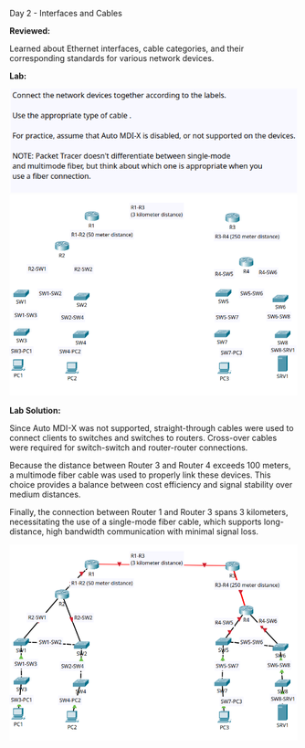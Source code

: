 Day 2 - Interfaces and Cables

**Reviewed:**

Learned about Ethernet interfaces, cable categories, and their corresponding standards for various network devices.

**Lab:**

<img src='images/lab.png'>

<img src='images/default.png'>


**Lab Solution:**

Since Auto MDI-X was not supported, straight-through cables were used to connect clients to switches and switches to routers. Cross-over cables were required for switch-switch and router-router connections. 

Because the distance between Router 3 and Router 4 exceeds 100 meters, a multimode fiber cable was used to properly link these devices. This choice provides a balance between cost efficiency and signal stability over medium distances. 

Finally, the connection between Router 1 and Router 3 spans 3 kilometers, necessitating the use of a single-mode fiber cable, which supports long-distance, high bandwidth communication with minimal signal loss.

<img src='images/solution.png'>

